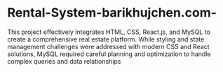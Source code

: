 # Rental-System-barikhujchen.com-
This project effectively integrates HTML, CSS, React.js, and MySQL to create a comprehensive real estate platform. While styling and state management challenges were addressed with modern CSS and React solutions, MySQL required careful planning and optimization to handle complex queries and data relationships
